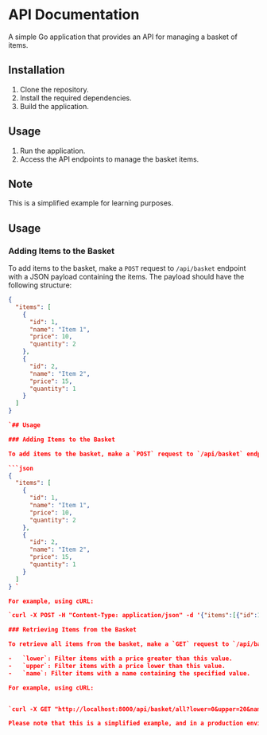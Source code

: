 # API Documentation

A simple Go application that provides an API for managing a basket of items.

## Installation

1. Clone the repository.
2. Install the required dependencies.
3. Build the application.

## Usage

1. Run the application.
2. Access the API endpoints to manage the basket items.

## Note

This is a simplified example for learning purposes.

## Usage

### Adding Items to the Basket

To add items to the basket, make a `POST` request to `/api/basket` endpoint with a JSON payload containing the items. The payload should have the following structure:

```json
{
  "items": [
    {
      "id": 1,
      "name": "Item 1",
      "price": 10,
      "quantity": 2
    },
    {
      "id": 2,
      "name": "Item 2",
      "price": 15,
      "quantity": 1
    }
  ]
}

`## Usage

### Adding Items to the Basket

To add items to the basket, make a `POST` request to `/api/basket` endpoint with a JSON payload containing the items. The payload should have the following structure:

```json
{
  "items": [
    {
      "id": 1,
      "name": "Item 1",
      "price": 10,
      "quantity": 2
    },
    {
      "id": 2,
      "name": "Item 2",
      "price": 15,
      "quantity": 1
    }
  ]
} `

For example, using cURL:

`curl -X POST -H "Content-Type: application/json" -d '{"items":[{"id":1,"name":"Item 1","price":10,"quantity":2},{"id":2,"name":"Item 2","price":15,"quantity":1}]}' http://localhost:8000/api/basket`

### Retrieving Items from the Basket

To retrieve all items from the basket, make a `GET` request to `/api/basket/all` endpoint. You can also apply filters by adding query parameters:

-   `lower`: Filter items with a price greater than this value.
-   `upper`: Filter items with a price lower than this value.
-   `name`: Filter items with a name containing the specified value.

For example, using cURL:


`curl -X GET "http://localhost:8000/api/basket/all?lower=0&upper=20&name=item"`

Please note that this is a simplified example, and in a production environment, you might need to handle authentication, error handling, and other security measures.